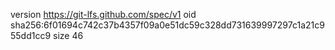 version https://git-lfs.github.com/spec/v1
oid sha256:6f01694c742c37b4357f09a0e51dc59c328dd731639997297c1a21c955dd1cc9
size 46
